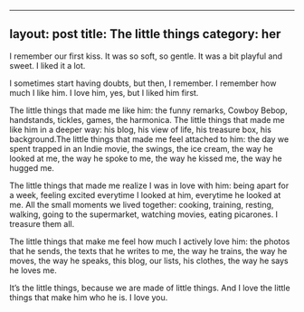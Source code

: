 ---
layout: post
title: The little things
category: her
--
I remember our first kiss. It was so soft, so gentle. It was a bit playful and sweet. I liked it a lot. 

I sometimes start having doubts, but then, I remember. I remember how much I like him. I love him, yes, but I liked him first.

The little things that made me like him: the funny remarks, Cowboy Bebop, handstands, tickles, games, the harmonica. The little things that made me like him in a deeper way: his blog, his view of life, his treasure box, his background.The little things that made me feel attached to him: the day we spent trapped in an Indie movie, the swings, the ice cream, the way he looked at me, the way he spoke to me, the way he kissed me, the way he hugged me.

The little things that made me realize I was in love with him: being apart for a week, feeling excited everytime I looked at him, everytime he looked at me. All the small moments we lived together: cooking, training, resting, walking, going to the supermarket, watching movies, eating picarones. I treasure them all.


The little things that make me feel how much I actively love him: the photos that he sends, the texts that he writes to me, the way he trains, the way he moves, the way he speaks, this blog, our lists, his clothes, the way he says he loves me. 

It’s the little things, because we are made of little things. And I love the little things that make him who he is. I love you.
